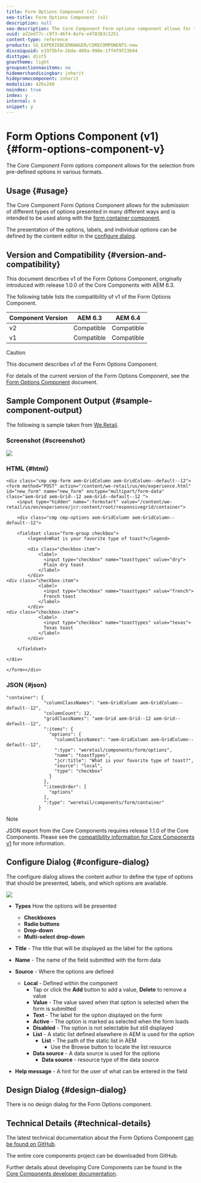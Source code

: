 ```yaml
---
title: Form Options Component (v1)
seo-title: Form Options Component (v1)
description: null
seo-description: The Core Component Form options component allows for the selection from pre-defined options in various formats.
uuid: a22ed77c-c9f3-46f4-8afe-e478383c1251
content-type: reference
products: SG_EXPERIENCEMANAGER/CORECOMPONENTS-new
discoiquuid: e1975bfe-2bda-409a-998e-1ff4f9f23b94
disttype: dist5
gnavtheme: light
groupsectionnavitems: no
hidemerchandisingbar: inherit
hidepromocomponent: inherit
modalsize: 426x240
noindex: true
index: y
internal: n
snippet: y
---
```


# Form Options Component (v1){#form-options-component-v}

The Core Component Form options component allows for the selection from pre-defined options in various formats.

## Usage {#usage}

The Core Component Form Options Component allows for the submission of different types of options presented in many different ways and is intended to be used along with the [form container component](form-container.md).

The presentation of the options, labels, and individual options can be defined by the content editor in the [configure dialog](form-options-v1.md#main-pars_title).

## Version and Compatibility {#version-and-compatibility}

This document describes v1 of the Form Options Component, originally introduced with release 1.0.0 of the Core Components with AEM 6.3.

The following table lists the compatibility of v1 of the Form Options Component.

|Component Version|AEM 6.3|AEM 6.4|
|--- |--- |--- |
|v2|Compatible|Compatible|
|v1|Compatible|Compatible|

>[!CAUTION]
>
>This document describes v1 of the Form Options Component.
>
>For details of the current version of the Form Options Component, see the [Form Options Component](form-options.md) document.

## Sample Component Output {#sample-component-output}

The following is sample taken from [We.Retail](https://helpx.adobe.com/experience-manager/6-4/sites/developing/using/we-retail.html).

### Screenshot {#screenshot}

![](assets/chlimage_1-89.png) 

### HTML {#html}

```
<div class="cmp cmp-form aem-GridColumn aem-GridColumn--default--12">
<form method="POST" action="/content/we-retail/us/en/experience.html" id="new_form" name="new_form" enctype="multipart/form-data" class="aem-Grid aem-Grid--12 aem-Grid--default--12 ">
    <input type="hidden" name=":formstart" value="/content/we-retail/us/en/experience/jcr:content/root/responsivegrid/container">
    
    <div class="cmp cmp-options aem-GridColumn aem-GridColumn--default--12">

    <fieldset class="form-group checkbox">
        <legend>What is your favorite type of toast?</legend>
        
        <div class="checkbox-item">
            <label>
              <input type="checkbox" name="toasttypes" value="dry">
              Plain dry toast
            </label>
        </div>
<div class="checkbox-item">
            <label>
              <input type="checkbox" name="toasttypes" value="french">
              French toast
            </label>
        </div>
<div class="checkbox-item">
            <label>
              <input type="checkbox" name="toasttypes" value="texas">
              Texas toast
            </label>
        </div>

    </fieldset>
    
</div>
    
</form></div>
```

### JSON {#json}

```
"container": {
              "columnClassNames": "aem-GridColumn aem-GridColumn--default--12",
              "columnCount": 12,
              "gridClassNames": "aem-Grid aem-Grid--12 aem-Grid--default--12",
              ":items": {
                "options": {
                  "columnClassNames": "aem-GridColumn aem-GridColumn--default--12",
                  ":type": "weretail/components/form/options",
                  "name": "toastTypes",
                  "jcr:title": "What is your favorite type of toast?",
                  "source": "local",
                  "type": "checkbox"
                }
              },
              ":itemsOrder": [
                "options"
              ],
              ":type": "weretail/components/form/container"
            }
```

>[!NOTE]
>
>JSON export from the Core Components requires release 1.1.0 of the Core Components. Please see the [compatibility information for Core Components v1](versions.md#main-pars_title_236368006) for more information.

## Configure Dialog {#configure-dialog}

The configure dialog allows the content author to define the type of options that should be presented, labels, and which options are available.

![](assets/chlimage_1-90.png)

* **Types**
  How the options will be presented

  * **Checkboxes**
  * **Radio buttons**
  * **Drop-down**
  * **Multi-select drop-down**

* **Title** - The title that will be displayed as the label for the options
* **Name** - The name of the field submitted with the form data
* **Source** - Where the options are defined

  * **Local** - Defined within the component
    * Tap or click the **Add** button to add a value, **Delete** to remove a value
    * **Value** - The value saved when that option is selected when the form is submitted
    * **Text** - The label for the option displayed on the form
    * **Active** - The option is marked as selected when the form loads
    * **Disabled** - The option is not selectable but still displayed
    * **List** - A static list defined elsewhere in AEM is used for the option
      * **List** - The path of the static list in AEM
        * Use the Browse button to locate the list resource
    * **Data source** - A data source is used for the options
      * **Data source** - resource type of the data source
* **Help message** - A hint for the user of what can be entered in the field

## Design Dialog {#design-dialog}

There is no design dialog for the Form Options component.

## Technical Details {#technical-details}

The latest technical documentation about the Form Options Component [can be found on GitHub](https://github.com/adobe/aem-core-wcm-components/tree/master/content/src/content/jcr_root/apps/core/wcm/components/form/options/v1/options).

The entire core components project can be downloaded from GitHub.

Further details about developing Core Components can be found in the [Core Components developer documentation](developing.md). 
